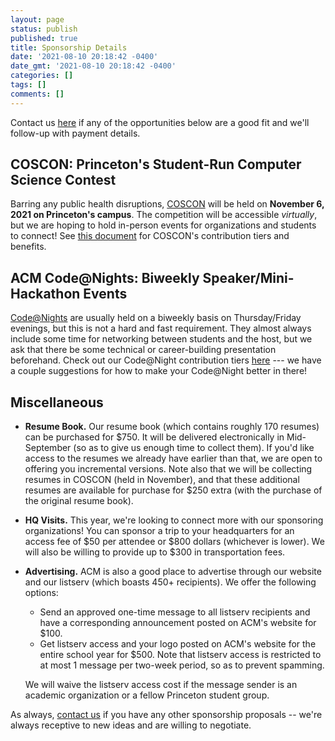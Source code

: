 ```yaml
---
layout: page
status: publish
published: true
title: Sponsorship Details
date: '2021-08-10 20:18:42 -0400'
date_gmt: '2021-08-10 20:18:42 -0400'
categories: []
tags: []
comments: []
---
```


Contact us [here](/contact) if any of the opportunities below are a good fit and we'll follow-up with payment details.

## <a name="coscon"></a>COSCON: Princeton's Student-Run Computer Science Contest

Barring any public health disruptions, [COSCON](/events/coscon) will be held on **November 6, 2021 on Princeton's campus**. The competition will be accessible *virtually*, but we are hoping to hold in-person events for organizations and students to connect! See <a href="/sponsors/sponsor_info/docs/coscon_fall_contribution_tiers.pdf" target="_blank">this document</a> for COSCON's contribution tiers and benefits.

## <a name="code-at-night"></a>ACM Code@Nights: Biweekly Speaker/Mini-Hackathon Events

[Code@Nights](/events/code-at-night) are usually held on a biweekly basis on Thursday/Friday evenings, but this is not a hard and fast requirement. They almost always include some time for networking between students and the host, but we ask that there be some technical or career-building presentation beforehand. Check out our Code@Night contribution tiers <a href="/sponsors/sponsor_info/docs/code-at-night_tiers.pdf" target="_blank">here</a> --- we have a couple suggestions for how to make your Code@Night better in there!

## Miscellaneous

<a name="resume"></a>
- **Resume Book.** Our resume book (which contains roughly 170 resumes) can be purchased for $750. It will be delivered electronically in Mid-September (so as to give us enough time to collect them). If you'd like access to the resumes we already have earlier than that, we are open to offering you incremental versions. Note also that we will be collecting resumes in COSCON (held in November), and that these additional resumes are available for purchase for $250 extra (with the purchase of the original resume book). 

<a name="hq"></a>
- **HQ Visits.** This year, we're looking to connect more with our sponsoring organizations! You can sponsor a trip to your headquarters for an access fee of $50 per attendee or $800 dollars (whichever is lower). We will also be willing to provide up to $300 in transportation fees.

<a name="advertising"></a>
- **Advertising.** ACM is also a good place to advertise through our website and our listserv (which boasts 450+ recipients). We offer the following options:
    - Send an approved one-time message to all listserv recipients and have a corresponding announcement posted on ACM's website for $100.
    - Get listserv access and your logo posted on ACM's website for the entire school year for $500. Note that listserv access is restricted to at most 1 message per two-week period, so as to prevent spamming.

  We will waive the listserv access cost if the message sender is an academic organization or a fellow Princeton student group.

As always, [contact us](/contact) if you have any other sponsorship proposals -- we're always receptive to new ideas and are willing to negotiate.
